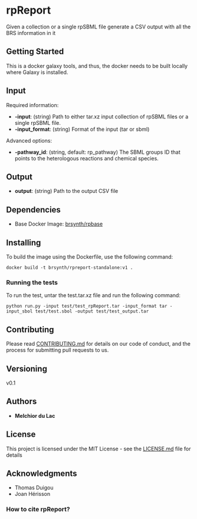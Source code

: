 # rpReport

Given a collection or a single rpSBML file generate a CSV output with all the BRS information in it

## Getting Started

This is a docker galaxy tools, and thus, the docker needs to be built locally where Galaxy is installed. 

## Input

Required information:
* **-input**: (string) Path to either tar.xz input collection of rpSBML files or a single rpSBML file.
* **-input_format**: (string) Format of the input (tar or sbml)

Advanced options:
* **-pathway_id**: (string, default: rp_pathway) The SBML groups ID that points to the heterologous reactions and chemical species.

## Output

* **output**: (string) Path to the output CSV file

## Dependencies

* Base Docker Image: [brsynth/rpbase](https://hub.docker.com/r/brsynth/rpbase)

## Installing

To build the image using the Dockerfile, use the following command:

```
docker build -t brsynth/rpreport-standalone:v1 .
```

### Running the tests

To run the test, untar the test.tar.xz file and run the following command:

```
python run.py -input test/test_rpReport.tar -input_format tar -input_sbol test/test.sbol -output test/test_output.tar
```

## Contributing

Please read [CONTRIBUTING.md](https://gist.github.com/PurpleBooth/b24679402957c63ec426) for details on our code of conduct, and the process for submitting pull requests to us.

## Versioning

v0.1

## Authors

* **Melchior du Lac**

## License

This project is licensed under the MIT License - see the [LICENSE.md](LICENSE.md) file for details

## Acknowledgments

* Thomas Duigou
* Joan Hérisson

### How to cite rpReport?
